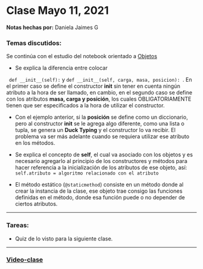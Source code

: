 # Clase Mayo 11, 2021
**Notas hechas por:** Daniela Jaimes G


### Temas discutidos:

Se continúa con el estudio del notebook orientado a [Objetos](https://laconga.redclara.net/courses/modulo-datos/claseMD07/materialesMD07/objetos.html)

* Se explica la diferencia entre colocar 

` def __init__(self):` y `def __init__(self, carga, masa, posicion): `. En el primer caso se define el constructor **init** sin tener en cuenta ningún atributo a la hora de ser llamado, en cambio, en el segundo caso se define con los atributos **masa, carga y posición**, los cuales OBLIGATORIAMENTE tienen que ser especificados a la hora de utilizar el constructor.
    
* Con el ejemplo anterior, si la **posición** se define como un diccionario, pero al constructor **init** se le agrega algo diferente, como una lista o tupla, se genera un **Duck Typing** y el constructor lo va recibir. El problema va ser más adelante cuando se requiera utilizar ese atributo en los métodos.

* Se explica el concepto de **self**, el cual va asociado con los objetos y es necesario agregarlo al principio de los constructores y métodos para hacer referencia a la inicialización de los atributos de ese objeto, así:
`self.atributo = algoritmo relacionado con el atributo` 

* El método estático (`@staticmethod`) consiste en un método donde al crear la instancia de la clase, ese objeto trae consigo las funciones definidas en el método, donde esa función puede o no depender de ciertos atributos.


*** 
### Tareas:
* Quiz de lo visto para la siguiente clase.

***

### [Video-clase](https://drive.google.com/drive/u/0/folders/1I_fhj4_ps6eDI6ejYq5IN1Lg_3UyOzxM)

